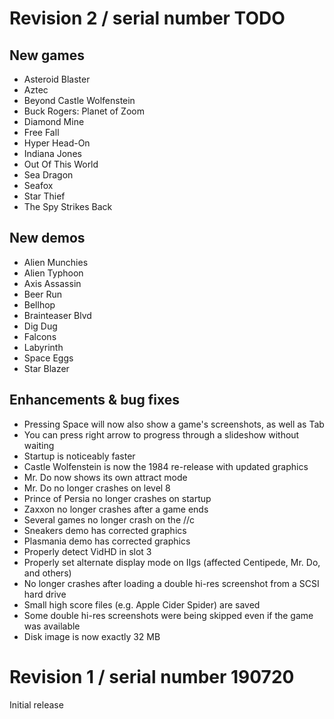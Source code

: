 # Revision 2 / serial number TODO

## New games

 - Asteroid Blaster
 - Aztec
 - Beyond Castle Wolfenstein
 - Buck Rogers: Planet of Zoom
 - Diamond Mine
 - Free Fall
 - Hyper Head-On
 - Indiana Jones
 - Out Of This World
 - Sea Dragon
 - Seafox
 - Star Thief
 - The Spy Strikes Back

## New demos

 - Alien Munchies
 - Alien Typhoon
 - Axis Assassin
 - Beer Run
 - Bellhop
 - Brainteaser Blvd
 - Dig Dug
 - Falcons
 - Labyrinth
 - Space Eggs
 - Star Blazer

## Enhancements & bug fixes

 - Pressing Space will now also show a game's screenshots, as well as Tab
 - You can press right arrow to progress through a slideshow without waiting
 - Startup is noticeably faster
 - Castle Wolfenstein is now the 1984 re-release with updated graphics
 - Mr. Do now shows its own attract mode
 - Mr. Do no longer crashes on level 8
 - Prince of Persia no longer crashes on startup
 - Zaxxon no longer crashes after a game ends
 - Several games no longer crash on the //c
 - Sneakers demo has corrected graphics
 - Plasmania demo has corrected graphics
 - Properly detect VidHD in slot 3
 - Properly set alternate display mode on IIgs (affected Centipede, Mr. Do, and others)
 - No longer crashes after loading a double hi-res screenshot from a SCSI hard drive
 - Small high score files (e.g. Apple Cider Spider) are saved
 - Some double hi-res screenshots were being skipped even if the game was available
 - Disk image is now exactly 32 MB

# Revision 1 / serial number 190720

Initial release
